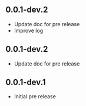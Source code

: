 ## 0.0.1-dev.2

- Update doc for pre release
- Improve log

## 0.0.1-dev.2

- Update doc for pre release

## 0.0.1-dev.1

- Initial pre release
